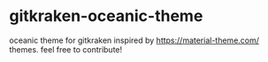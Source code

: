# gitkraken-oceanic-theme
oceanic theme for gitkraken inspired by https://material-theme.com/ themes. feel free to contribute!
